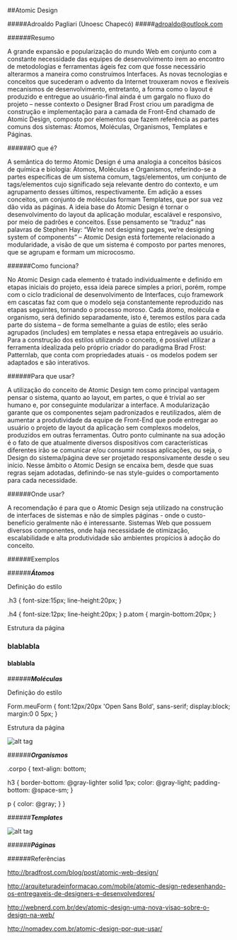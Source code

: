 ##Atomic Design


#####Adroaldo Pagliari (Unoesc Chapecó)
#####adroaldo@outlook.com


######Resumo

 A grande expansão e popularização do mundo Web em conjunto com a constante necessidade das equipes de desenvolvimento irem ao encontro de metodologias e ferramentas ágeis fez com que fosse necessário alterarmos a maneira como construímos Interfaces. As novas tecnologias e conceitos que sucederam o advento da Internet trouxeram novos e flexíveis mecanismos de desenvolvimento, entretanto, a forma como o layout é produzido e entregue ao usuário-final ainda é um gargalo no fluxo do projeto – nesse contexto o Designer Brad Frost criou um paradigma de construção e implementação para a camada de Front-End chamado de Atomic Design, composto por elementos que fazem referência as partes comuns dos sistemas: Átomos, Moléculas, Organismos, Templates e Páginas.

######O que é?

 A semântica do termo Atomic Design é uma analogia a conceitos básicos de química e biologia: Átomos, Moléculas e Organismos, referindo-se a partes específicas de um sistema comum, tags/elementos, um conjunto de tags/elementos cujo significado seja relevante dentro do contexto, e um agrupamento desses últimos, respectivamente. Em adição a esses conceitos, um conjunto de moléculas formam Templates, que por sua vez dão vida as páginas.
 A ideia base do Atomic Design é tornar o desenvolvimento do layout da aplicação modular, escalável e responsivo, por meio de padrões e conceitos. Esse pensamento se “traduz” nas palavras de Stephen Hay: “We’re not designing pages, we’re designing system of components” – Atomic Design está fortemente relacionado a modularidade, a visão de que um sistema é composto por partes menores, que se agrupam e formam um microcosmo.

######Como funciona?

 No Atomic Design cada elemento é tratado individualmente e definido em etapas iniciais do projeto, essa ideia parece simples a priori, porém, rompe com o ciclo tradicional de desenvolvimento de Interfaces, cujo framework em cascatas faz com que o modelo seja constantemente reproduzido nas etapas seguintes, tornando o processo moroso. 
 Cada átomo, molécula e organismo, será definido separadamente, isto é, teremos estilos para cada parte do sistema – de forma semelhante a guias de estilo; eles serão agrupados (includes) em templates e nessa etapa entregáveis ao usuário. Para a construção dos estilos utilizando o conceito, é possível utilizar a ferramenta idealizada pelo próprio criador do paradigma Brad Frost: Patternlab, que conta com propriedades atuais - os modelos podem ser adaptados e são interativos.

######Para que usar?
	
 A utilização do conceito de Atomic Design tem como principal vantagem pensar o sistema, quanto ao layout, em partes, o que é trivial ao ser humano e, por conseguinte modularizar a interface. A modularização garante que os componentes sejam padronizados e reutilizados, além de aumentar a produtividade da equipe de Front-End que pode entregar ao usuário o projeto de layout da aplicação sem complexos modelos, produzidos em outras ferramentas.
 Outro ponto culminante na sua adoção é o fato de que atualmente diversos dispositivos com características diferentes irão se comunicar e/ou consumir nossas aplicações, ou seja, o Design do sistema/página deve ser projetado responsivamente desde o seu início. Nesse âmbito o Atomic Design se encaixa bem, desde que suas regras sejam adotadas, definindo-se nas style-guides o comportamento para cada necessidade.

######Onde usar?

 A recomendação é para que o Atomic Design seja utilizado na construção de interfaces de sistemas e não de simples páginas - onde o custo-benefício geralmente não é interessante. Sistemas Web que possuem diversos componentes, onde haja necessidade de otimização, escalabilidade e alta produtividade são ambientes propícios à adoção do conceito.

######Exemplos

######**_Átomos_** 

Definição do estilo

.h3 {
  font-size:15px;
  line-height:20px;
  }

.h4 {
  font-size:12px;
  line-height:20px;
  }
p.atom { margin-bottom:20px; }

Estrutura da página

<p class="atom">
<h3>blablabla</h3>
<h4>blablabla</h4>
</label>


######**_Moléculas_** 

Definição do estilo

Form.meuForm {
font:12px/20px 'Open Sans Bold', sans-serif;
  display:block;
  margin:0 0 5px;    }

Estrutura da página
<form class=”meuForm”>
<font …>
</font></form>

![alt tag](http://image.slidesharecdn.com/atomic-design-141010180409-conversion-gate02/95/working-with-atomic-design-13-638.jpg)


######**_Organismos_** 

.corpo {
  text-align: bottom;

  h3 {
    border-bottom: @gray-lighter solid 1px;
    color: @gray-light;
    padding-bottom: @space-sm;
  }

  p {
    color: @gray;
  }
}


######**_Templates_**

![alt tag](http://demo.patternlab.io/images/fpo_16x9.png)


######**_Páginas_** 


######Referências

http://bradfrost.com/blog/post/atomic-web-design/

http://arquiteturadeinformacao.com/mobile/atomic-design-redesenhando-os-entregaveis-de-designers-e-desenvolvedores/

http://webnerd.com.br/dev/atomic-design-uma-nova-visao-sobre-o-design-na-web/

http://nomadev.com.br/atomic-design-por-que-usar/
